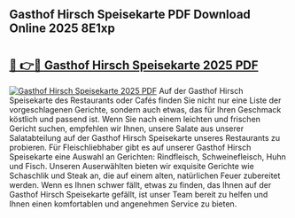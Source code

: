 ## Gasthof Hirsch Speisekarte PDF Download Online 2025 8E1xp

# <h2><a href="http://gca2g2.nevu.top/?p=Gasthof+Hirsch+Speisekarte">🔗 👉🔴 Gasthof Hirsch Speisekarte 2025 PDF</a></h2>

[![Gasthof Hirsch Speisekarte 2025 PDF](https://i.imgur.com/dBaPXMq.png)](http://gca2g2.nevu.top/?p=Gasthof+Hirsch+Speisekarte)
Auf der Gasthof Hirsch Speisekarte des Restaurants oder Cafés finden Sie nicht nur eine Liste der vorgeschlagenen Gerichte, sondern auch etwas, das für Ihren Geschmack köstlich und passend ist. Wenn Sie nach einem leichten und frischen Gericht suchen, empfehlen wir Ihnen, unsere Salate aus unserer Salatabteilung auf der Gasthof Hirsch Speisekarte unseres Restaurants zu probieren. Für Fleischliebhaber gibt es auf unserer Gasthof Hirsch Speisekarte eine Auswahl an Gerichten: Rindfleisch, Schweinefleisch, Huhn und Fisch. Unseren Auserwählten bieten wir exquisite Gerichte wie Schaschlik und Steak an, die auf einem alten, natürlichen Feuer zubereitet werden. Wenn es Ihnen schwer fällt, etwas zu finden, das Ihnen auf der Gasthof Hirsch Speisekarte gefällt, ist unser Team bereit zu helfen und Ihnen einen komfortablen und angenehmen Service zu bieten.
